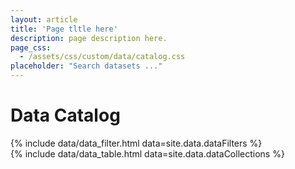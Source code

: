```yaml
---
layout: article
title: 'Page tltle here'
description: page description here.
page_css:
  - /assets/css/custom/data/catalog.css
placeholder: "Search datasets ..."
---
```


<h1>Data Catalog</h1>

<!--
plan:
intro page with browse, search forms
individidual dataset display pulls XML from pasta, uses local XSL to transform to XML.
probably most complex part of the website.
-->

<div id="filter-container">
	{% include data/data_filter.html data=site.data.dataFilters %}
</div>
<!-- {% include search_bar.html placeholder=page.placeholder %} -->
<div id="display-container">
	{% include data/data_table.html data=site.data.dataCollections %}
</div>

<script src="/assets/js/catalog.js"/></script>
